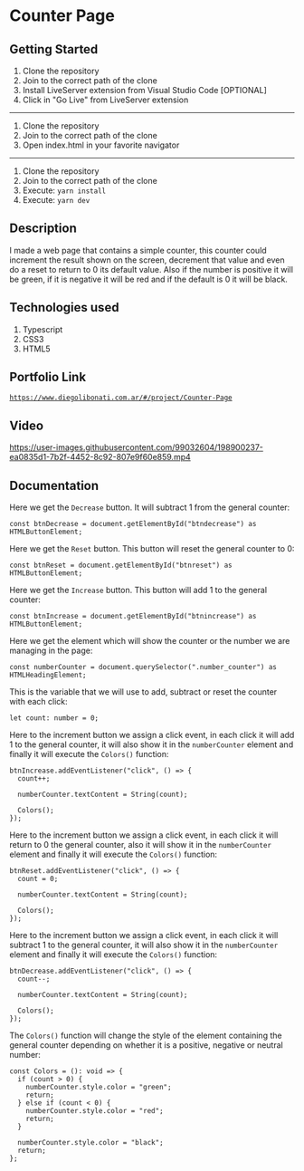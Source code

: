 # Counter Page

## Getting Started

1. Clone the repository
2. Join to the correct path of the clone
3. Install LiveServer extension from Visual Studio Code [OPTIONAL]
4. Click in "Go Live" from LiveServer extension

---

1. Clone the repository
2. Join to the correct path of the clone
3. Open index.html in your favorite navigator

---

1. Clone the repository
2. Join to the correct path of the clone
3. Execute: `yarn install`
4. Execute: `yarn dev`

## Description

I made a web page that contains a simple counter, this counter could increment the result shown on the screen, decrement that value and even do a reset to return to 0 its default value. Also if the number is positive it will be green, if it is negative it will be red and if the default is 0 it will be black.

## Technologies used

1. Typescript
2. CSS3
3. HTML5

## Portfolio Link

[`https://www.diegolibonati.com.ar/#/project/Counter-Page`](https://www.diegolibonati.com.ar/#/project/Counter-Page)

## Video

https://user-images.githubusercontent.com/99032604/198900237-ea0835d1-7b2f-4452-8c92-807e9f60e859.mp4

## Documentation

Here we get the `Decrease` button. It will subtract 1 from the general counter:

```
const btnDecrease = document.getElementById("btndecrease") as HTMLButtonElement;
```

Here we get the `Reset` button. This button will reset the general counter to 0:

```
const btnReset = document.getElementById("btnreset") as HTMLButtonElement;
```

Here we get the `Increase` button. This button will add 1 to the general counter:

```
const btnIncrease = document.getElementById("btnincrease") as HTMLButtonElement;
```

Here we get the element which will show the counter or the number we are managing in the page:

```
const numberCounter = document.querySelector(".number_counter") as HTMLHeadingElement;
```

This is the variable that we will use to add, subtract or reset the counter with each click:

```
let count: number = 0;
```

Here to the increment button we assign a click event, in each click it will add 1 to the general counter, it will also show it in the `numberCounter` element and finally it will execute the `Colors()` function:

```
btnIncrease.addEventListener("click", () => {
  count++;

  numberCounter.textContent = String(count);

  Colors();
});
```

Here to the increment button we assign a click event, in each click it will return to 0 the general counter, also it will show it in the `numberCounter` element and finally it will execute the `Colors()` function:

```
btnReset.addEventListener("click", () => {
  count = 0;

  numberCounter.textContent = String(count);

  Colors();
});

```

Here to the increment button we assign a click event, in each click it will subtract 1 to the general counter, it will also show it in the `numberCounter` element and finally it will execute the `Colors()` function:

```
btnDecrease.addEventListener("click", () => {
  count--;

  numberCounter.textContent = String(count);

  Colors();
});

```

The `Colors()` function will change the style of the element containing the general counter depending on whether it is a positive, negative or neutral number:

```
const Colors = (): void => {
  if (count > 0) {
    numberCounter.style.color = "green";
    return;
  } else if (count < 0) {
    numberCounter.style.color = "red";
    return;
  }

  numberCounter.style.color = "black";
  return;
};
```
